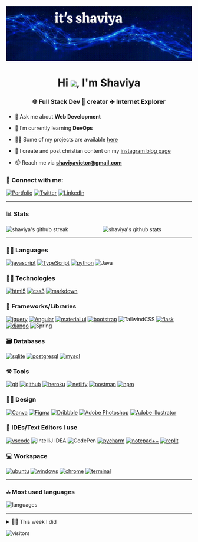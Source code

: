 [![shaviyavictor.github.io/shaviya](https://github.com/ShaviyaVictor/ShaviyaVictor/blob/main/shaviyavictor.gif)](https://shaviyavictor.github.io/shaviya/)

<h1 align="center">Hi <img src="https://raw.githubusercontent.com/MartinHeinz/MartinHeinz/master/wave.gif" width="10px" heigh="10px">, I'm Shaviya</h1>
<h3 align="center">🌐 Full Stack Dev 🎨 creator ✈️ Internet Explorer</h3>

- 💬 Ask me about **Web Development**

- 🌱 I’m currently learning **DevOps**

- 👨‍💻 Some of my projects are available [here](https://shaviyavictor.github.io/shaviya/#portfolio)

- 📝 I create and post christian content on my [instagram blog page](https://www.instagram.com/ignition_reads/)

- 📫 Reach me via **shaviyavictor@gmail.com**

### 🤝 Connect with me:

[![Portfolio](https://img.shields.io/badge/Portfolio-000000?style=for-the-badge&logo=Portfolio&logoColor=white)](https://shaviyavictor.github.io/shaviya/)
[![Twitter](https://img.shields.io/badge/Twitter-1DA1F2?style=for-the-badge&logo=twitter&logoColor=white)](https://twitter.com/ShaviyaVictor)
[![LinkedIn](https://img.shields.io/badge/LinkedIn-0077B5?style=for-the-badge&logo=linkedin&logoColor=white)](https://www.linkedin.com/in/ShaviyaVictor/)

---

### 📊 Stats

<img src="https://github-readme-stats.vercel.app/api?username=ShaviyaVictor&include_all_commits=true&show_icons=true&theme=github_dark&hide_border=true" alt="shaviya's github stats" width="48%" align="right" >
<img src="https://github-readme-streak-stats.herokuapp.com/?user=ShaviyaVictor&theme=tokyonight&hide_border=true" alt="shaviya's github streak" width="48%" >

---

### 🧑‍💻 Languages

[![javascript](https://img.shields.io/badge/JavaScript-323330?style=for-the-badge&logo=javascript&logoColor=F7DF1E)](https://shaviyavictor.github.io/shaviya/)
[![TypeScript](https://img.shields.io/badge/TypeScript-007ACC?style=for-the-badge&logo=typescript&logoColor=white)](https://shaviyavictor.github.io/shaviya/)
[![python](https://img.shields.io/badge/Python-FFD43B?style=for-the-badge&logo=python&logoColor=darkgreen)](https://shaviyavictor.github.io/shaviya/)
![Java](https://img.shields.io/badge/java-%23ED8B00.svg?style=for-the-badge&logo=java&logoColor=white)

### 🧑‍💻 Technologies

[![html5](https://img.shields.io/badge/HTML5-E34F26?style=for-the-badge&logo=html5&logoColor=white)](https://shaviyavictor.github.io/shaviya/)
[![css3](https://img.shields.io/badge/CSS3-1572B6?style=for-the-badge&logo=css3&logoColor=white)](https://shaviyavictor.github.io/shaviya/)
[![markdown](https://img.shields.io/badge/Markdown-000000?style=for-the-badge&logo=markdown&logoColor=white)](https://shaviyavictor.github.io/shaviya/)

### 🧩 Frameworks/Libraries

[![jquery](https://img.shields.io/badge/jQuery-0769AD?style=for-the-badge&logo=jquery&logoColor=white)](https://shaviyavictor.github.io/shaviya/)
[![Angular](https://img.shields.io/badge/Angular-DD0031?style=for-the-badge&logo=angular&logoColor=white)](https://shaviyavictor.github.io/shaviya/)
[![material ui](https://img.shields.io/badge/Material%20UI-007FFF?style=for-the-badge&logo=mui&logoColor=white)](https://shaviyavictor.github.io/shaviya/)
[![bootstrap](https://img.shields.io/badge/Bootstrap-563D7C?style=for-the-badge&logo=bootstrap&logoColor=white)](https://shaviyavictor.github.io/shaviya/)
![TailwindCSS](https://img.shields.io/badge/tailwindcss-%2338B2AC.svg?style=for-the-badge&logo=tailwind-css&logoColor=white)
[![flask](https://img.shields.io/badge/Flask-000000?style=for-the-badge&logo=flask&logoColor=white)](https://shaviyavictor.github.io/shaviya/)
[![django](https://img.shields.io/badge/Django-092E20?style=for-the-badge&logo=django&logoColor=white)](https://shaviyavictor.github.io/shaviya/)
![Spring](https://img.shields.io/badge/spring-%236DB33F.svg?style=for-the-badge&logo=spring&logoColor=white)

### 🗃️ Databases

[![sqlite](https://img.shields.io/badge/SQLite-07405E?style=for-the-badge&logo=sqlite&logoColor=white)](https://shaviyavictor.github.io/shaviya/)
[![postgresql](https://img.shields.io/badge/PostgreSQL-316192?style=for-the-badge&logo=postgresql&logoColor=white)](https://shaviyavictor.github.io/shaviya/)
[![mysql](https://img.shields.io/badge/MySQL-005C84?style=for-the-badge&logo=mysql&logoColor=white)](https://shaviyavictor.github.io/shaviya/)

### ⚒️ Tools

[![git](https://img.shields.io/badge/GIT-E44C30?style=for-the-badge&logo=git&logoColor=white)](https://shaviyavictor.github.io/shaviya/)
[![github](https://img.shields.io/badge/GitHub-100000?style=for-the-badge&logo=github&logoColor=white)](https://shaviyavictor.github.io/shaviya/)
[![heroku](https://img.shields.io/badge/Heroku-430098?style=for-the-badge&logo=heroku&logoColor=white)](https://shaviyavictor.github.io/shaviya/)
[![netlify](https://img.shields.io/badge/Netlify-00C7B7?style=for-the-badge&logo=netlify&logoColor=white)](https://shaviyavictor.github.io/shaviya/)
[![postman](https://img.shields.io/badge/Postman-FF6C37?style=for-the-badge&logo=Postman&logoColor=white)](https://shaviyavictor.github.io/shaviya/)
[![npm](https://img.shields.io/badge/npm-CB3837?style=for-the-badge&logo=npm&logoColor=white)](https://shaviyavictor.github.io/shaviya/)

### 🧑‍💻 Design

[![Canva](https://img.shields.io/badge/Canva-%2300C4CC.svg?&style=for-the-badge&logo=Canva&logoColor=white)](https://shaviyavictor.github.io/shaviya/)
[![Figma](https://img.shields.io/badge/Figma-F24E1E?style=for-the-badge&logo=figma&logoColor=white)](https://shaviyavictor.github.io/shaviya/)
[![Dribbble](https://img.shields.io/badge/Dribbble-EA4C89?style=for-the-badge&logo=dribbble&logoColor=white)](https://shaviyavictor.github.io/shaviya/)
[![Adobe Photoshop](https://img.shields.io/badge/Adobe%20Photoshop-31A8FF?style=for-the-badge&logo=Adobe%20Photoshop&logoColor=black)](https://shaviyavictor.github.io/shaviya/)
[![Adobe Illustrator](https://img.shields.io/badge/Adobe%20Illustrator-FF9A00?style=for-the-badge&logo=adobe%20illustrator&logoColor=white)](https://shaviyavictor.github.io/shaviya/)

### 🧠 IDEs/Text Editors I use

[![vscode](https://img.shields.io/badge/Visual_Studio_Code-0078D4?style=for-the-badge&logo=visual%20studio%20code&logoColor=white)](https://shaviyavictor.github.io/shaviya/)
![IntelliJ IDEA](https://img.shields.io/badge/IntelliJIDEA-000000.svg?style=for-the-badge&logo=intellij-idea&logoColor=white)
![CodePen](https://img.shields.io/badge/CodePen-white?style=for-the-badge&logo=codepen&logoColor=black)
[![pycharm](https://img.shields.io/badge/PyCharm-000000.svg?&style=for-the-badge&logo=PyCharm&logoColor=white)](https://shaviyavictor.github.io/shaviya/)
[![notepad++](https://img.shields.io/badge/Notepad++-90E59A.svg?style=for-the-badge&logo=notepad%2B%2B&logoColor=black)](https://shaviyavictor.github.io/shaviya/)
[![replit](https://img.shields.io/badge/replit-667881?style=for-the-badge&logo=replit&logoColor=white)](https://shaviyavictor.github.io/shaviya/)

### 💻 Workspace

[![ubuntu](https://img.shields.io/badge/Ubuntu-E95420?style=for-the-badge&logo=ubuntu&logoColor=white)](https://shaviyavictor.github.io/shaviya/)
[![windows](https://img.shields.io/badge/Windows-0078D6?style=for-the-badge&logo=windows&logoColor=white)](https://shaviyavictor.github.io/shaviya/)
[![chrome](https://img.shields.io/badge/Google_chrome-4285F4?style=for-the-badge&logo=Google-chrome&logoColor=white)](https://shaviyavictor.github.io/shaviya/)
[![terminal](https://img.shields.io/badge/GIT-E44C30?style=for-the-badge&logo=git&logoColor=white)](https://shaviyavictor.github.io/shaviya/)

---

### 🔝 Most used languages
  <img alt="languages" src="https://github-readme-stats.vercel.app/api/top-langs/?username=ShaviyaVictor&theme=github_dark&hide_border=true&hide=Jupyter%20Notebook,css,html,scss&layout=compact" />

---

<details>
  <summary>🧑‍🔬 This week I did</summary>
  
  [![Shaviya's wakatime stats](https://github-readme-stats.vercel.app/api/wakatime?username=itsrakesh&theme=github_dark&hide_border=true)](https://wakatime.com/@itsrakesh)
</details>

![visitors](https://visitor-badge.laobi.icu/badge?page_id=ShaviyaVictor.ShaviyaVictor)

<!--  Credits(https://github.com/RakeshPotnuru) -->
